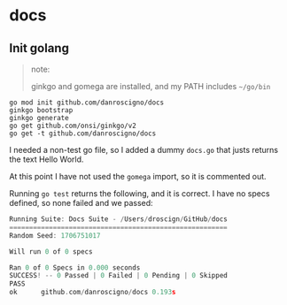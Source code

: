 # docs

## Init golang

> note:
>
> ginkgo and gomega are installed, and my PATH includes `~/go/bin`

```
go mod init github.com/danroscigno/docs
ginkgo bootstrap
ginkgo generate
go get github.com/onsi/ginkgo/v2
go get -t github.com/danroscigno/docs
```

I needed a non-test go file, so I added a dummy `docs.go` that justs returns the text Hello World.

At this point I have not used the `gomega` import, so it is commented out.

Running `go test` returns the following, and it is correct. I have no specs defined, so none failed and we passed:

```go
Running Suite: Docs Suite - /Users/droscign/GitHub/docs
=======================================================
Random Seed: 1706751017

Will run 0 of 0 specs

Ran 0 of 0 Specs in 0.000 seconds
SUCCESS! -- 0 Passed | 0 Failed | 0 Pending | 0 Skipped
PASS
ok  	github.com/danroscigno/docs	0.193s
```
